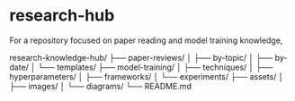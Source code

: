 # research-hub
For a repository focused on paper reading and model training knowledge,

research-knowledge-hub/
├── paper-reviews/
│   ├── by-topic/
│   ├── by-date/
│   └── templates/
├── model-training/
│   ├── techniques/
│   ├── hyperparameters/
│   ├── frameworks/
│   └── experiments/
├── assets/
│   ├── images/
│   └── diagrams/
└── README.md
